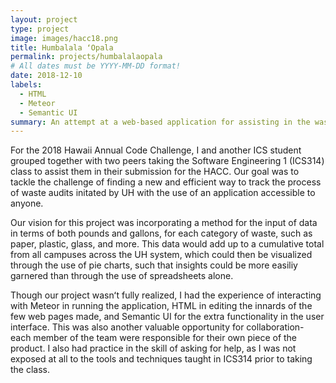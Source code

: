 ```yaml
---
layout: project
type: project
image: images/hacc18.png
title: Humbalala ʻOpala
permalink: projects/humbalalaopala
# All dates must be YYYY-MM-DD format!
date: 2018-12-10
labels:
  - HTML
  - Meteor
  - Semantic UI
summary: An attempt at a web-based application for assisting in the waste reduction efforts of the UH system. 
---
```


For the 2018 Hawaii Annual Code Challenge, I and another ICS student grouped together with two peers taking the Software Engineering 1 (ICS314) class to assist them in their submission for the HACC. Our goal was to tackle the challenge of finding a new and efficient way to track the process of waste audits initated by UH with the use of an application accessible to anyone.

Our vision for this project was incorporating a method for the input of data in terms of both pounds and gallons, for each category of waste, such as paper, plastic, glass, and more. This data would add up to a cumulative total from all campuses across the UH system, which could then be visualized through the use of pie charts, such that insights could be more easiliy garnered than through the use of spreadsheets alone. 

Though our project wasnʻt fully realized, I had the experience of interacting with Meteor in running the application, HTML in editing the innards of the few web pages made, and Semantic UI for the extra functionality in the user interface. This was also another valuable opportunity for collaboration- each member of the team were responsible for their own piece of the product. I also had practice in the skill of asking for help, as I was not exposed at all to the tools and techniques taught in ICS314 prior to taking the class.

